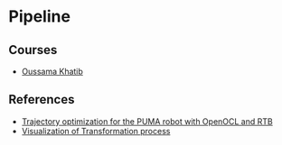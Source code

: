 # Pipeline
## Courses
* [Oussama Khatib](https://see.stanford.edu/Course/CS223A)
## References
* [Trajectory optimization for the PUMA robot with OpenOCL and RTB](https://youtu.be/lnEbBoVZ3Kk)
* [Visualization of Transformation process](http://web.iitd.ac.in/~mez158451/WebHTM/)
